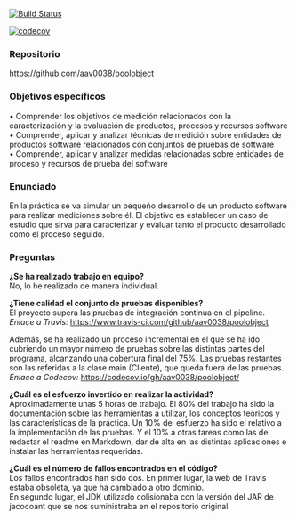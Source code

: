 [![Build Status](https://www.travis-ci.com/aav0038/poolobject.svg?branch=master)](https://www.travis-ci.com/aav0038/poolobject)



[![codecov](https://codecov.io/gh/aav0038/poolobject/branch/master/graph/badge.svg?token=0CNGOV3UUL)](https://codecov.io/gh/aav0038/poolobject)


### **Repositorio**    
https://github.com/aav0038/poolobject


### **Objetivos específicos**  

• Comprender los objetivos de medición relacionados con la caracterización y la evaluación de
productos, procesos y recursos software  
• Comprender, aplicar y analizar técnicas de medición sobre entidades de productos software
relacionados con conjuntos de pruebas de software  
• Comprender, aplicar y analizar medidas relacionadas sobre entidades de proceso y recursos de
prueba del software

### **Enunciado**  

En la práctica se va simular un pequeño desarrollo de un producto software para realizar mediciones sobre él.
El objetivo es establecer un caso de estudio que sirva para caracterizar y evaluar tanto el producto
desarrollado como el proceso seguido.


### **Preguntas**  

**¿Se ha realizado trabajo en equipo?**  
No, lo he realizado de manera individual.  

**¿Tiene calidad el conjunto de pruebas disponibles?**  
El proyecto supera las pruebas de integración continua en el pipeline.  
*Enlace a Travis:* https://www.travis-ci.com/github/aav0038/poolobject  

Además, se ha realizado un proceso incremental en el que se ha ido cubriendo un mayor número de pruebas sobre las distintas partes del programa, alcanzando una cobertura final del 75%. Las pruebas restantes son las referidas a la clase main (Cliente), que queda fuera de las pruebas.  
*Enlace a Codecov:* https://codecov.io/gh/aav0038/poolobject/  

**¿Cuál es el esfuerzo invertido en realizar la actividad?**  
Aproximadamente unas 5 horas de trabajo. El 80% del trabajo ha sido la documentación sobre las herramientas a utilizar, los conceptos teóricos y las características de la práctica. Un 10% del esfuerzo ha sido el relativo a la implementación de las pruebas. Y el 10% a otras tareas como las de redactar el readme en Markdown, dar de alta en las distintas aplicaciones e instalar las herramientas requeridas.  

**¿Cuál es el número de fallos encontrados en el código?**  
Los fallos encontrados han sido dos. En primer lugar, la web de Travis estaba obsoleta, ya que ha cambiado a otro dominio.  
En segundo lugar, el JDK utilizado colisionaba con la versión del JAR de jacocoant que se nos suministraba en el repositorio original.
